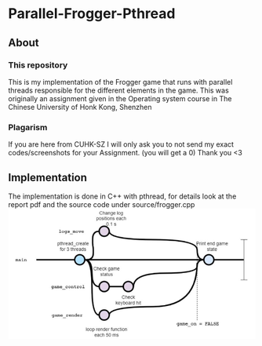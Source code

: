 # Parallel-Frogger-Pthread

## About


### This repository

This is my implementation of the Frogger game that runs with parallel threads responsible for the different elements in the game.
This was originally an assignment given in the Operating system course in The Chinese University of Honk Kong, Shenzhen

### Plagarism

If you are here from CUHK-SZ I will only ask you to not send my exact codes/screenshots for your Assignment. (you will get a 0)
Thank you <3

## Implementation 

The implementation is done in C++ with pthread, for details look at the report pdf and the source code under source/frogger.cpp
![alt text](https://github.com/H4D32/Parallel-Frogger-Pthread/blob/main/flowchart.jpg?raw=true)

